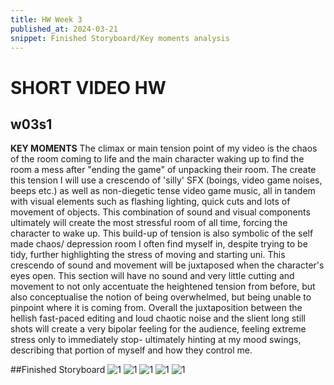 ```yaml
---
title: HW Week 3
published_at: 2024-03-21
snippet: Finished Storyboard/Key moments analysis
---
```


# SHORT VIDEO HW

## w03s1

**KEY MOMENTS**
The climax or main tension point of my video is the chaos of the room coming to life and the main character waking up to find the room a mess after "ending the game" of unpacking their room. The create this tension I will use a crescendo of 'silly' SFX (boings, video game noises, beeps etc.) as well as non-diegetic tense video game music, all in tandem with visual elements such as flashing lighting, quick cuts and lots of movement of objects. This combination of sound and visual components ultimately will create the most stressful room of all time, forcing the character to wake up. This build-up of tension is also symbolic of the self made chaos/ depression room I often find myself in, despite trying to be tidy, further highlighting the stress of moving and starting uni. This crescendo of sound and movement will be juxtaposed when the character's eyes open. This section will have no sound and very little cutting and movement to not only accentuate the heightened tension from before, but also conceptualise the notion of being overwhelmed, but being unable to pinpoint where it is coming from. Overall the juxtaposition between the hellish fast-paced editing and loud chaotic noise and the slient long still shots will create a very bipolar feeling for the audience, feeling extreme stress only to immediately stop- ultimately hinting at my mood swings, describing that portion of myself and how they control me.
 
 ##Finished Storyboard
 ![1](/w3/IMG_1057.jpeg)
 ![1](/w3/IMG_1058.jpeg)
![1](/w3/IMG_1059.jpeg)
![1](/w3/IMG_1060.jpeg)
![1](/w3/IMG_1061.jpeg)
